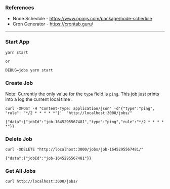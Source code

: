 ### References

- Node Schedule - https://www.npmjs.com/package/node-schedule
- Cron Generator - https://crontab.guru/

---

### Start App

```
yarn start

or

DEBUG=jobs yarn start

```

### Create Job

Note: Currently the only value for the `type` field is `ping`. This job just prints into a log the current local time .

```
curl -XPOST -H "Content-Type: application/json" -d'{"type":"ping", "rule": "*/2 * * * * *"}'  "http://localhost:3000/jobs/"

{"data":{"jobId":"job-1645295567481","type":"ping","rule":"*/2 * * * * *"}}
```

### Delete Job

```
curl -XDELETE "http://localhost:3000/jobs/job-1645295567481/" 

{"data":{"jobId":"job-1645295567481"}}
```

### Get All Jobs

```
curl http://localhost:3000/jobs/
```


